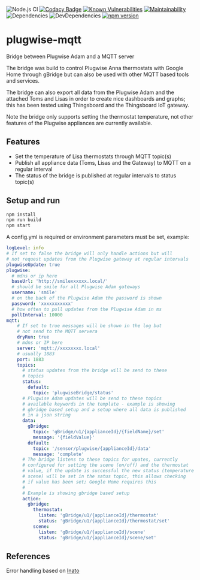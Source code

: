 ![Node.js CI](https://github.com/zegerk/plugwise-mqtt/workflows/Node.js%20CI/badge.svg?branch=master)
[![Codacy Badge](https://api.codacy.com/project/badge/Grade/e6a5999bf8dd447f9332ce345c52a273)](https://app.codacy.com/manual/zegerk/plugwise-mqtt?utm_source=github.com&utm_medium=referral&utm_content=zegerk/plugwise-mqtt&utm_campaign=Badge_Grade_Dashboard)
[![Known Vulnerabilities](https://snyk.io/test/github/zegerk/plugwise-mqtt/badge.svg)](https://snyk.io/test/github/zegerk/plugwise-mqtt)
[![Maintainability](https://api.codeclimate.com/v1/badges/da81856a8a53a198b4bb/maintainability)](https://codeclimate.com/github/zegerk/plugwise-mqtt/maintainability)
![Dependencies](https://david-dm.org/zegerk/plugwise-mqtt.svg)
![DevDependencies](https://david-dm.org/zegerk/plugwise-mqtt/dev-status.svg)
[![npm version](https://badge.fury.io/js/plugwise-mqtt.svg)](https://badge.fury.io/js/plugwise-mqtt)

# plugwise-mqtt

Bridge between Plugwise Adam and a MQTT server

The bridge was build to control Plugwise Anna thermostats with Google Home through gBridge but can also be used with other MQTT based tools and services.

The bridge can also export all data from the Plugwise Adam and the attached Toms and Lisas in order to create nice dashboards and graphs; this has been tested using Thingsboard and the Thingsboard IoT gateway.

Note the bridge only supports setting the thermostat temperature, not other features of the Plugwise appliances are currently available. 

## Features

*   Set the temperature of Lisa thermostats through MQTT topic(s)
*   Publish all appliance data (Toms, Lisas and the Gateway) to MQTT on a regular interval
*   The status of the bridge is published at regular intervals to status topic(s)

## Setup and run

```bash
npm install 
npm run build
npm start
```

A config.yml is required or environment parameters must be set, example:

```yaml
logLevel: info
# If set to false the bridge will only handle actions but will 
# not request updates from the Plugwise gateway at regular intervals
plugwiseUpdate: true
plugwise:
  # mdns or ip here
  baseUrl: 'http://smilexxxxxx.local/'
  # should be smile for all Plugwise Adam gateways
  username: 'smile'
  # on the back of the Plugwise Adam the password is shown
  password: 'xxxxxxxxxxx'
  # how often to pull updates from the Plugwise Adam in ms
  pollInterval: 10000
mqtt:
    # If set to true messages will be shown in the log but
    # not send to the MQTT servera
    dryRun: true
    # mdns or IP here
    server: 'mqtt://xxxxxxxx.local'
    # usually 1883
    port: 1883
    topics:
      # status updates from the bridge will be send to these
      # topics
      status:
        default:
          topic: 'plugwiseBridge/status'
      # Plugwise Adam updates will be send to these topics
      # available keywords in the template - example is showing
      # gbridge based setup and a setup where all data is published
      # in a json string
      data:
        gBridge:
          topic: 'gBridge/u1/{applianceId}/{fieldName}/set'
          message: '{fieldValue}'
        default:
          topic: '/sensor/plugwise/{applianceId}/data'
          message: 'complete'
      # The bridge listens to these topics for upates, currently
      # configured for setting the scene (on/off) and the thermostat
      # value, if the update is successful the new status (temperature or
      # scene) will be set in the satus topic, this allows checking
      # if value has been set; Google Home requires this
      #
      # Example is showing gbridge based setup
      action:
        gbridge:
          thermostat: 
            listen: 'gBridge/u1/{applianceId}/thermostat'
            status: 'gBridge/u1/{applianceId}/thermostat/set'
          scene:
            listen: 'gBridge/u1/{applianceId}/scene'
            status: 'gBridge/u1/{applianceId}/scene/set'

```

## References

Error handling based on [Inato](https://medium.com/inato/expressive-error-handling-in-typescript-and-benefits-for-domain-driven-design-70726e061c86)
